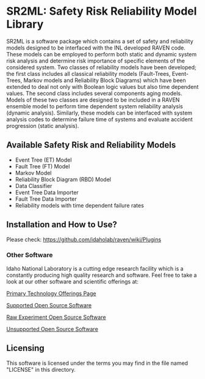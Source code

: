 # SR2ML: Safety Risk Reliability Model Library

SR2ML is a software package which contains a set of safety and reliability models
designed to be interfaced with the INL developed RAVEN code. These models can be
employed to perform both static and dynamic system risk analysis and determine risk
importance of specific elements of the considered system. Two classes of reliability
models have been developed; the first class includes all classical reliability models
(Fault-Trees, Event-Trees, Markov models and Reliability Block Diagrams) which have
been extended to deal not only with Boolean logic values but also time dependent
values. The second class includes several components aging models. Models of these
two classes are designed to be included in a RAVEN ensemble model to perform time
dependent system reliability analysis (dynamic analysis). Similarly, these models
can be interfaced with system analysis codes to determine failure time of systems
and evaluate accident progression (static analysis).


## Available Safety Risk and Reliability Models
- Event Tree (ET) Model
- Fault Tree (FT) Model
- Markov Model
- Reliability Block Diagram (RBD) Model
- Data Classifier
- Event Tree Data Importer
- Fault Tree Data Importer
- Reliability models with time dependent failure rates

## Installation and How to Use?

Please check: https://github.com/idaholab/raven/wiki/Plugins

### Other Software
Idaho National Laboratory is a cutting edge research facility which is a constantly producing high quality research and software. Feel free to take a look at our other software and scientific offerings at:

[Primary Technology Offerings Page](https://www.inl.gov/inl-initiatives/technology-deployment)

[Supported Open Source Software](https://github.com/idaholab)

[Raw Experiment Open Source Software](https://github.com/IdahoLabResearch)

[Unsupported Open Source Software](https://github.com/IdahoLabCuttingBoard)


Licensing
-----
This software is licensed under the terms you may find in the file named "LICENSE" in this directory.
